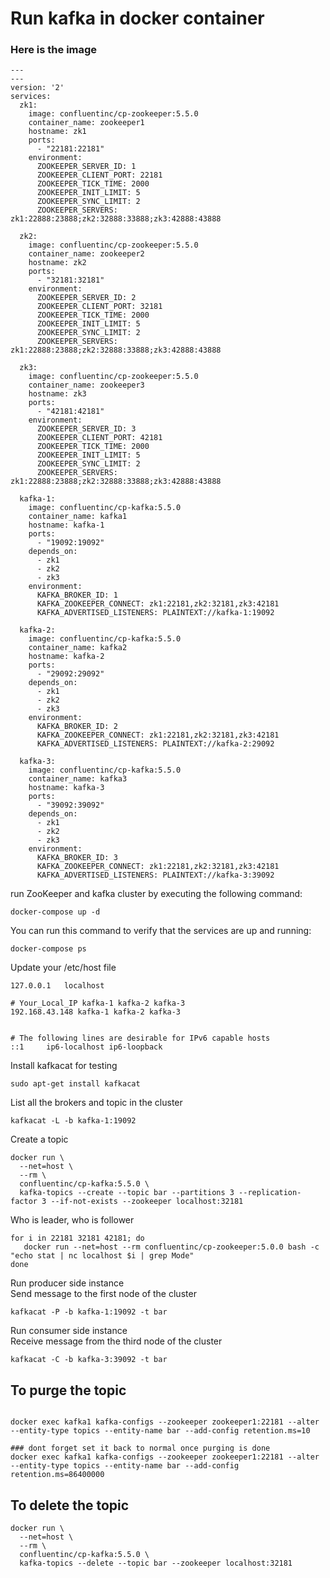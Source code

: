 # Run kafka in docker container

### Here is the image

```
---
---
version: '2'
services:
  zk1:
    image: confluentinc/cp-zookeeper:5.5.0
    container_name: zookeeper1
    hostname: zk1
    ports:
      - "22181:22181"
    environment:
      ZOOKEEPER_SERVER_ID: 1
      ZOOKEEPER_CLIENT_PORT: 22181
      ZOOKEEPER_TICK_TIME: 2000
      ZOOKEEPER_INIT_LIMIT: 5
      ZOOKEEPER_SYNC_LIMIT: 2
      ZOOKEEPER_SERVERS: zk1:22888:23888;zk2:32888:33888;zk3:42888:43888

  zk2:
    image: confluentinc/cp-zookeeper:5.5.0
    container_name: zookeeper2
    hostname: zk2
    ports:
      - "32181:32181"
    environment:
      ZOOKEEPER_SERVER_ID: 2
      ZOOKEEPER_CLIENT_PORT: 32181
      ZOOKEEPER_TICK_TIME: 2000
      ZOOKEEPER_INIT_LIMIT: 5
      ZOOKEEPER_SYNC_LIMIT: 2
      ZOOKEEPER_SERVERS: zk1:22888:23888;zk2:32888:33888;zk3:42888:43888

  zk3:
    image: confluentinc/cp-zookeeper:5.5.0
    container_name: zookeeper3
    hostname: zk3
    ports:
      - "42181:42181"
    environment:
      ZOOKEEPER_SERVER_ID: 3
      ZOOKEEPER_CLIENT_PORT: 42181
      ZOOKEEPER_TICK_TIME: 2000
      ZOOKEEPER_INIT_LIMIT: 5
      ZOOKEEPER_SYNC_LIMIT: 2
      ZOOKEEPER_SERVERS: zk1:22888:23888;zk2:32888:33888;zk3:42888:43888

  kafka-1:
    image: confluentinc/cp-kafka:5.5.0
    container_name: kafka1
    hostname: kafka-1
    ports:
      - "19092:19092"
    depends_on:
      - zk1
      - zk2
      - zk3
    environment:
      KAFKA_BROKER_ID: 1
      KAFKA_ZOOKEEPER_CONNECT: zk1:22181,zk2:32181,zk3:42181
      KAFKA_ADVERTISED_LISTENERS: PLAINTEXT://kafka-1:19092

  kafka-2:
    image: confluentinc/cp-kafka:5.5.0
    container_name: kafka2
    hostname: kafka-2
    ports:
      - "29092:29092"
    depends_on:
      - zk1
      - zk2
      - zk3
    environment:
      KAFKA_BROKER_ID: 2
      KAFKA_ZOOKEEPER_CONNECT: zk1:22181,zk2:32181,zk3:42181
      KAFKA_ADVERTISED_LISTENERS: PLAINTEXT://kafka-2:29092

  kafka-3:
    image: confluentinc/cp-kafka:5.5.0
    container_name: kafka3
    hostname: kafka-3
    ports:
      - "39092:39092"
    depends_on:
      - zk1
      - zk2
      - zk3
    environment:
      KAFKA_BROKER_ID: 3
      KAFKA_ZOOKEEPER_CONNECT: zk1:22181,zk2:32181,zk3:42181
      KAFKA_ADVERTISED_LISTENERS: PLAINTEXT://kafka-3:39092

```

run ZooKeeper and kafka cluster by executing the following command:

```console
docker-compose up -d
```

You can run this command to verify that the services are up and running:

```console
docker-compose ps
```

Update your /etc/host file

```console
127.0.0.1	localhost

# Your_Local_IP kafka-1 kafka-2 kafka-3
192.168.43.148 kafka-1 kafka-2 kafka-3


# The following lines are desirable for IPv6 capable hosts
::1     ip6-localhost ip6-loopback
```

Install kafkacat for testing

```
sudo apt-get install kafkacat
```

List all the brokers and topic in the cluster

```
kafkacat -L -b kafka-1:19092
```

Create a topic

```
docker run \
  --net=host \
  --rm \
  confluentinc/cp-kafka:5.5.0 \
  kafka-topics --create --topic bar --partitions 3 --replication-factor 3 --if-not-exists --zookeeper localhost:32181

```

Who is leader, who is follower

```
for i in 22181 32181 42181; do
   docker run --net=host --rm confluentinc/cp-zookeeper:5.0.0 bash -c "echo stat | nc localhost $i | grep Mode"
done
```

Run producer side instance  
Send message to the first node of the cluster

```
kafkacat -P -b kafka-1:19092 -t bar
```

Run consumer side instance  
Receive message from the third node of the cluster

```
kafkacat -C -b kafka-3:39092 -t bar
```
## To purge the topic

```

docker exec kafka1 kafka-configs --zookeeper zookeeper1:22181 --alter --entity-type topics --entity-name bar --add-config retention.ms=10

### dont forget set it back to normal once purging is done
docker exec kafka1 kafka-configs --zookeeper zookeeper1:22181 --alter --entity-type topics --entity-name bar --add-config retention.ms=86400000
```

## To delete the topic

```
docker run \
  --net=host \
  --rm \
  confluentinc/cp-kafka:5.5.0 \
  kafka-topics --delete --topic bar --zookeeper localhost:32181


```
